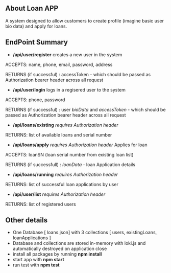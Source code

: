 
## About Loan APP

A system designed to allow customers to create profile (imagine basic user bio data) and apply for loans.

## EndPoint Summary


-  **/api/user/register** <POST>
creates a new user in the system

ACCEPTS: name, phone, email, password, address

RETURNS (if successful) : accessToken - which should be passed as Authorization bearer header across all request

-  **/api/user/login** <POST>
logs in a regisered user to the system

ACCEPTS: phone, password

RETURNS (if successful) : user *bioData* and *accessToken* - which should be passed as Authorization bearer header across all request

-  **/api/loans/existing** <GET> *requires Authorization header*

RETURNS:  list of available loans and serial number

-  **/api/loans/apply** <POST> *requires Authorization header*
Applies for loan 

ACCEPTS: loanSN (loan serial number from existing loan list)

RETURNS (if successfull) : *loanData* - loan Application details

-  **/api/loans/running** <GET> *requires Authorization header*

RETURNS:  list of successful loan applications by user

-  **/api/user/list** <GET> *requires Authorization header*

RETURNS: list of registered users


## Other details

-  One Database [ loans.json]  with 3 collections [ users, existingLoans, loanApplications ]
-  Database and collections are stored in-memory with loki.js and automatically destroyed on application close
-  install all packages by running **npm install**
-  start app with **npm start**
-  run test with **npm test**
